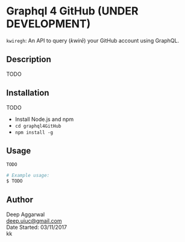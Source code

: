 Graphql 4 GitHub (UNDER DEVELOPMENT)
================

`kwiregh`: An API to query (*kwirē*) your GitHub account using GraphQL.

Description
-----------
TODO

Installation
------------
TODO

- Install Node.js and npm
- `cd graphql4GitHub`
- `npm install -g`

Usage
-----

```sh
TODO

# Example usage:
$ TODO
```

Author
------
Deep Aggarwal  
deep.uiuc@gmail.com  
Date Started: 03/11/2017  
kk
